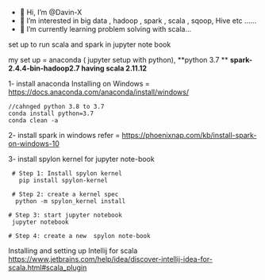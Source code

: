 - 👋 Hi, I’m @Davin-X
- 👀 I’m interested in big data , hadoop , spark , scala , sqoop, Hive etc ......
- 🌱 I’m currently learning problem solving with scala...

set up to run scala and spark in jupyter note book 

my set up = 
anaconda ( jupyter setup with python), 
**python 3.7 ** 
**spark-2.4.4-bin-hadoop2.7  having scala 2.11.12**


1- install anaconda 
  Installing on Windows = https://docs.anaconda.com/anaconda/install/windows/

    //cahnged python 3.8 to 3.7 
    conda install python=3.7
    conda clean -a 

2- install spark in windows 
  refer = https://phoenixnap.com/kb/install-spark-on-windows-10
  
  
3- install spylon kernel for jupyter note-book

     # Step 1: Install spylon kernel
       pip install spylon-kernel

     # Step 2: create a kernel spec
      python -m spylon_kernel install

    # Step 3: start jupyter notebook 
     jupyter notebook

    # Step 4: create a new  spylon note-book  
  
  
 Installing and setting up Intellij for scala 
 https://www.jetbrains.com/help/idea/discover-intellij-idea-for-scala.html#scala_plugin
 
 
